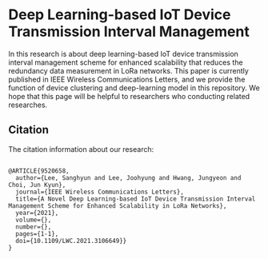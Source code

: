 Deep Learning-based IoT Device Transmission Interval Management
=====================================================================
In this research is about deep learning-based IoT device transmission interval management scheme for enhanced scalability that reduces the redundancy data measurement in LoRa networks. This paper is currently published in IEEE Wireless Communications Letters, and we provide the function of device clustering and deep-learning model in this repository. We hope that this page will be helpful to researchers who conducting related researches.     



## Citation
The citation information about our research:

<pre>
<code>
@ARTICLE{9520658,
  author={Lee, Sanghyun and Lee, Joohyung and Hwang, Jungyeon and Choi, Jun Kyun},
  journal={IEEE Wireless Communications Letters}, 
  title={A Novel Deep Learning-based IoT Device Transmission Interval Management Scheme for Enhanced Scalability in LoRa Networks}, 
  year={2021},
  volume={},
  number={},
  pages={1-1},
  doi={10.1109/LWC.2021.3106649}}
}</code>
</pre>
